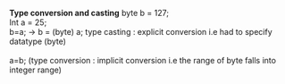 **Type conversion and casting**
                byte b = 127;   <br>
                Int a = 25;     <br>
                b=a;  -> b = (byte) a;  type casting : explicit conversion i.e had to specify datatype (byte)  <br>   
                a=b;    (type conversion : implicit conversion i.e the range of byte falls into integer range)
